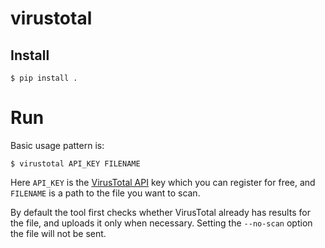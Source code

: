 # virustotal

## Install

```console
$ pip install .
```

# Run

Basic usage pattern is:

```console
$ virustotal API_KEY FILENAME
```

Here `API_KEY` is the [VirusTotal API](https://www.virustotal.com/en/documentation/public-api/) key which you can register for free, and `FILENAME` is a path to the file you want to scan.

By default the tool first checks whether VirusTotal already has results for the file, and uploads it only when necessary. Setting the `--no-scan` option the file will not be sent.
